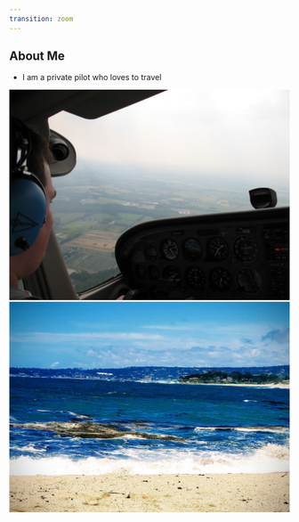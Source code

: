 ```yaml
---
transition: zoom
---
```


## About Me

- I am a private pilot who loves to travel   

<div class="paragraph">
    <p>
        <span class="image">
            <img src="./images/bill-pilot.jpg" />
        </span> 
        <span class="image">
            <img src="./images/carmel.jpg" />
        </span>
    </p>
</div>
